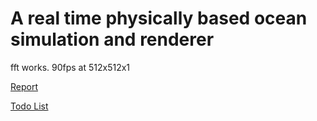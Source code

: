 # A real time physically based ocean simulation and renderer

fft works. 90fps at 512x512x1

[Report](paperwork.pdf)

[Todo List](todo.md)
